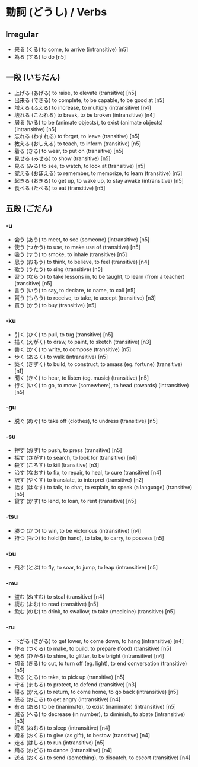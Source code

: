 動詞 (どうし) / Verbs
=====================

Irregular
---------

- 来る (くる)    to come, to arrive (intransitive) [n5]
- 為る (する)    to do [n5]

一段 (いちだん)
---------------

- 上げる (あげる)      to raise, to elevate (transitive) [n5]
- 出来る (できる)      to complete, to be capable, to be good at [n5]
- 増える (ふえる)      to increase, to multiply (intransitive) [n4]
- 壊れる (こわれる)    to break, to be broken (intransitive) [n4]
- 居る (いる)          to be (animate objects), to exist (animate objects) (intransitive) [n5]
- 忘れる (わすれる)    to forget, to leave (transitive) [n5]
- 教える (おしえる)    to teach, to inform (transitive) [n5]
- 着る (きる)          to wear, to put on (transitive) [n5]
- 見せる (みせる)      to show (transitive) [n5]
- 見る (みる)          to see, to watch, to look at (transitive) [n5]
- 覚える (おぼえる)    to remember, to memorize, to learn (transitive) [n5]
- 起きる (おきる)      to get up, to wake up, to stay awake (intransitive) [n5]
- 食べる (たべる)      to eat (transitive) [n5]

五段 (ごだん)
-------------

### -u

- 会う (あう)      to meet, to see (someone) (intransitive) [n5]
- 使う (つかう)    to use, to make use of (transitive) [n5]
- 吸う (すう)      to smoke, to inhale (transitive) [n5]
- 思う (おもう)    to think, to believe, to feel (transitive) [n4]
- 歌う (うたう)    to sing (transitive) [n5]
- 習う (ならう)    to take lessons in, to be taught, to learn (from a teacher) (transitive) [n5]
- 言う (いう)      to say, to declare, to name, to call [n5]
- 貰う (もらう)    to receive, to take, to accept (transitive) [n3]
- 買う (かう)      to buy (transitive) [n5]

### -ku

- 引く (ひく)      to pull, to tug (transitive) [n5]
- 描く (えがく)    to draw, to paint, to sketch (transitive) [n3]
- 書く (かく)      to write, to compose (transitive) [n5]
- 歩く (あるく)    to walk (intransitive) [n5]
- 築く (きずく)    to build, to construct, to amass (eg. fortune) (transitive) [n1]
- 聞く (きく)      to hear, to listen (eg. music) (transitive) [n5]
- 行く (いく)      to go, to move (somewhere), to head (towards) (intransitive) [n5]

### -gu

- 脱ぐ (ぬぐ)    to take off (clothes), to undress (transitive) [n5]

### -su

- 押す (おす)      to push, to press (transitive) [n5]
- 探す (さがす)    to search, to look for (transitive) [n4]
- 殺す (ころす)    to kill (transitive) [n3]
- 治す (なおす)    to fix, to repair, to heal, to cure (transitive) [n4]
- 訳す (やくす)    to translate, to interpret (transitive) [n2]
- 話す (はなす)    to talk, to chat, to explain, to speak (a language) (transitive) [n5]
- 貸す (かす)      to lend, to loan, to rent (transitive) [n5]

### -tsu

- 勝つ (かつ)    to win, to be victorious (intransitive) [n4]
- 持つ (もつ)    to hold (in hand), to take, to carry, to possess [n5]

### -bu
 
- 飛ぶ (とぶ)    to fly, to soar, to jump, to leap (intransitive) [n5]

### -mu

- 盗む (ぬすむ)    to steal (transitive) [n4]
- 読む (よむ)      to read (transitive) [n5]
- 飲む (のむ)      to drink, to swallow, to take (medicine) (transitive) [n5]

### -ru

- 下がる (さがる)    to get lower, to come down, to hang (intransitive) [n4]
- 作る (つくる)      to make, to build, to prepare (food) (transitive) [n5]
- 光る (ひかる)      to shine, to glitter, to be bright (intransitive) [n4]
- 切る (きる)        to cut, to turn off (eg. light), to end conversation (transitive) [n5]
- 取る (とる)        to take, to pick up (transitive) [n5]
- 守る (まもる)      to protect, to defend (transitive) [n3]
- 帰る (かえる)      to return, to come home, to go back (intransitive) [n5]
- 怒る (おこる)      to get angry (intransitive) [n4]
- 有る (ある)        to be (inanimate), to exist (inanimate) (intransitive) [n5]
- 減る (へる)        to decrease (in number), to diminish, to abate (intransitive) [n3]
- 眠る (ねむる)      to sleep (intransitive) [n4]
- 贈る (おくる)      to give (as gift), to bestow (transitive) [n4]
- 走る (はしる)      to run (intransitive) [n5]
- 踊る (おどる)      to dance (intransitive) [n4]
- 送る (おくる)      to send (something), to dispatch, to escort (transitive) [n4]

